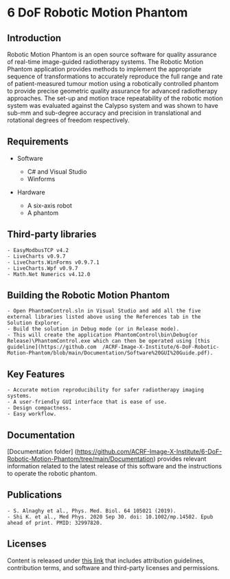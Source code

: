 # 6 DoF Robotic Motion Phantom
## Introduction
Robotic Motion Phantom is an open source software for quality assurance of real-time image-guided radiotherapy systems. The Robotic Motion Phantom application provides methods to implement the appropriate sequence of transformations to accurately reproduce the full range and rate of patient-measured tumour motion using a robotically controlled phantom to provide precise geometric quality assurance for advanced radiotherapy approaches. The set-up and motion trace repeatability of the robotic motion system was evaluated against the Calypso system and was shown to have sub-mm and sub-degree accuracy and precision in translational and rotational degrees of freedom respectively.

## Requirements
  
  * Software 
     - C# and Visual Studio 
     - Winforms
    
  * Hardware
     - A six-axis robot
     - A phantom

## Third-party libraries

    - EasyModbusTCP v4.2
    - LiveCharts v0.9.7
    - LiveCharts.WinForms v0.9.7.1
    - LiveCharts.Wpf v0.9.7
    - Math.Net Numerics v4.12.0

## Building the Robotic Motion Phantom

    - Open PhantomControl.sln in Visual Studio and add all the five external libraries listed above using the References tab in the Solution Explorer. 
    - Build the solution in Debug mode (or in Release mode).
    - This will create the application PhantomControl\bin\Debug(or Release)\PhantomControl.exe which can then be operated using [this guideline](https://github.com  /ACRF-Image-X-Institute/6-DoF-Robotic-Motion-Phantom/blob/main/Documentation/Software%20GUI%20Guide.pdf).

## Key Features

    - Accurate motion reproducibility for safer radiotherapy imaging systems.
    - A user-friendly GUI interface that is ease of use.
    - Design compactness.
    - Easy workflow.

## Documentation

[Documentation folder] (https://github.com/ACRF-Image-X-Institute/6-DoF-Robotic-Motion-Phantom/tree/main/Documentation) provides relevant information related to the latest release of this software and the instructions to operate the robotic phantom.

## Publications

    - S. Alnaghy et al., Phys. Med. Biol. 64 105021 (2019).
    - Shi K. et al., Med Phys. 2020 Sep 30. doi: 10.1002/mp.14502. Epub ahead of print. PMID: 32997820.

## Licenses

Content is released under [this link](https://github.com/ACRF-Image-X-Institute/6-DoF-Robotic-Motion-Phantom/blob/a5fb87378eb501c1a9539277ff3f0080b794489e/Copyright%20Notice%20and%20Licence.pdf) that includes attribution guidelines, contribution terms, and software and third-party licenses and permissions.

